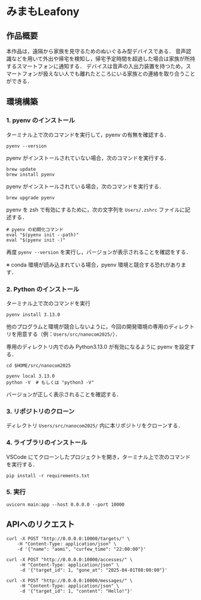 # みまもLeafony

## 作品概要

本作品は，遠隔から家族を見守るためのぬいぐるみ型デバイスである．
音声認識などを用いて外出や帰宅を検知し，帰宅予定時間を超過した場合は家族が所持するスマートフォンに通知する．
デバイスは音声の入出力装置を持つため，スマートフォンが扱えない人でも離れたところにいる家族との連絡を取り合うことができる．

## 環境構築

### 1. pyenv のインストール

ターミナル上で次のコマンドを実行して，pyenv の有無を確認する．

```
pyenv --version
```

pyenv がインストールされていない場合，次のコマンドを実行する．

```
brew update
brew install pyenv
```

pyenv がインストールされている場合，次のコマンドを実行する．

```
brew upgrade pyenv
```

pyenv を zsh で有効にするために，次の文字列を `Users/.zshrc` ファイルに記述する．

```
# pyenv の初期化コマンド
eval "$(pyenv init --path)"
eval "$(pyenv init -)"
```

再度 `pyenv --version` を実行し，バージョンが表示されることを確認をする．

※ conda 環境が読み込まれている場合，pyenv 環境と競合する恐れがあります．

### 2. Python のインストール

ターミナル上で次のコマンドを実行

```
pyenv install 3.13.0
```

他のプログラムと環境が競合しないように，今回の開発環境の専用のディレクトリを用意する（例：`Users/src/nanocom2025/`）．

専用のディレクトリ内でのみ Python3.13.0 が有効になるように pyenv を設定する．

```
cd $HOME/src/nanocom2025

pyenv local 3.13.0
python -V  # もしくは "python3 -V"
```

バージョンが正しく表示されることを確認する．

### 3. リポジトリのクローン

ディレクトリ `Users/src/nanocom2025/` 内に本リポジトリをクローンする．

### 4. ライブラリのインストール

VSCode にてクローンしたプロジェクトを開き，ターミナル上で次のコマンドを実行する．

```
pip install -r requirements.txt
```

### 5. 実行

```
uvicorn main:app --host 0.0.0.0 --port 10000
```

## APIへのリクエスト

```
curl -X POST "http://0.0.0.0:10000/targets/" \
    -H "Content-Type: application/json" \
    -d '{"name": "aomi", "curfew_time": "22:00:00"}'
```

```
curl -X POST "http://0.0.0.0:10000/accesses/" \
     -H "Content-Type: application/json" \
     -d '{"target_id": 1, "gone_at": "2025-04-01T08:00:00"}'
```

```
curl -X POST "http://0.0.0.0:10000/messages/" \
     -H "Content-Type: application/json" \
     -d '{"target_id": 1, "content": "Hello!"}'
```
